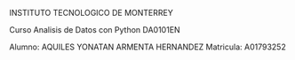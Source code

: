 INSTITUTO TECNOLOGICO DE MONTERREY

Curso Analisis de Datos con Python
DA0101EN

Alumno: AQUILES YONATAN ARMENTA HERNANDEZ
Matricula: A01793252
